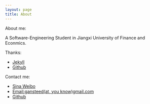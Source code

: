```yaml
---
layout: page
title: About
---
```


About me:

A Software-Engineering Student in Jiangxi University of Finance and Econmics.

Thanks:

* [Jekyll](http://www.jekyllrb.com)
* [Github](http://www.github.com)

Contact me:

* [Sina Weibo](http://www.weibo.com/herozem)
* [Email:gansteed(at, you know)gmail.com](#)
* [Github](http://www.github.com/gansteed)
